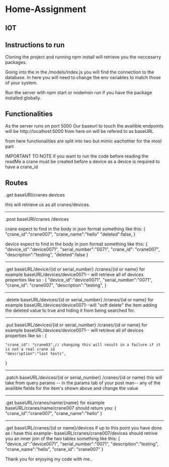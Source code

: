  Home-Assignment
 ===============
 IOT
 ---------
 Instructions to run
 ------------------
 Cloning the project and running npm install will retrieve you the neccesarry packages.
 
 Going into the in the /models/index.js you will find the connection to the database. In here you will need to change the env variables to match those of your system.
 
 Run the server with npm start or nodemon run if you have the package installed globally.   
 
 
 Functionalities 
 -----
As the server runs on port 5000 Our baseurl to touch the availible endpoints will be http://localhost:5000 from here on will be refered to as baseURL
 
 from here functionalities are split into two but mimic eachother for the most part
 
 IMPORTANT TO NOTE if you want to run the code before reading the readMe a crane must be created before a device as a device is required to have a crane_id
 
 Routes
 -------
 .get baseURl/cranes
              devices
              
  this will retrieve us as all cranes/devices.  
  
  ------------------------------------------------
  .post baseURl/cranes
               /devices  
               
 crane expect to find in the body in json format something like this:
 {
    "crane_id":"crane007",
    "crane_name":"hello"
    "deleted":false,
}
 
 device expect to find in the body in json format something like this:
 {
    "device_id":"device0071",
    "serial_number":"0071",
    "crane_id": "crane007",
    "description":"testing",
    "deleted":false
}  

--------------------------------------------------------------
.get baseURL/device/{id or serial_number}
            /cranes/{id or name}
   for example baseURL/devices/device0071-- will retrieve all of devices properties like so :
    {
    "device_id":"device0071",
    "serial_number":"0071",
    "crane_id": "crane007",
    "description":"testing",
}  

-----------------------------------------------------------------
.delete baseURL/devices/{id or serial_number}
               /cranes/{id or name}
  for example baseURL/devices/device0071--will "soft delete" the item adding the deleted value to true and hiding it from being searched for.  
  
  -----------------------------------------------------------------------------
 .put baseURL/devices/{id or serial_number}
             /cranes/{id or name}
    for example baseURL/devices/device0071-- will retrieve all of devices properties like so :
    {
   
    "crane_id": "crane03",// changing this will result in a failure if it is not a real crane id
    "description":"last tests",
}  

---------------------------------------------------------------
 .patch baseURL/devices/{id or serial_number}
               /cranes/{id or name}
this will take from query params -- in the params tab of your post man-- any of the availible fields for the item's shown above and change the value

--------------------------------------------------------------
.get baseURL/cranes/name/{name}
for example baseURL/cranes/name/crane007 should return you:
 {
    "crane_id":"crane007",
    "crane_name":"hello"
}  

----------------------------------------------------------------
.get baseURL/cranes/{id or name}/devices
if up to this point you have done as i have 
 this example- baseURL/cranes/crane007/devices should retrive you an inner join of the two tables something like this:
 {
     "device_id":"device0071",
    "serial_number":"0071",
    "description":"testing",
    "crane_name":"hello",
    "crane_id": "crane007"
 }


Thank you for enjoying my code with me..
